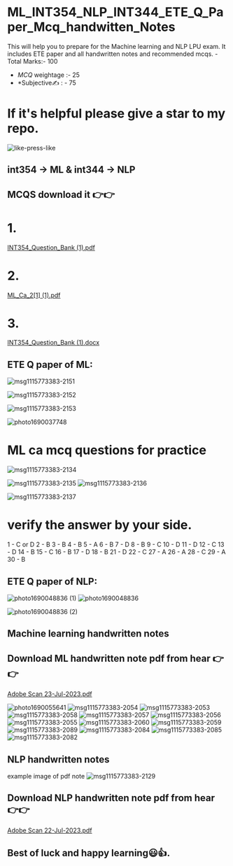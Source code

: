 # ML_INT354_NLP_INT344_ETE_Q_Paper_Mcq_handwitten_Notes
This will help you to prepare for the Machine learning and NLP LPU exam. It includes ETE paper and all handwritten notes and recommended mcqs.
-Total Marks:- 100 
- *MCQ* weightage :- 25
- *Subjective✍️ : - 75

# If it's helpful please give a star to my repo.
![like-press-like](https://github.com/vishal815/ML_INT354_NLP_INT344_ETE_Q_Paper_Mcq_handwitten_Notes/assets/83393190/04ac3ab4-5453-472a-ad7d-45cd199193b4)

 ## int354 -> ML & int344 -> NLP

## MCQS download it 👉👉
# 1.
[INT354_Question_Bank (1).pdf](https://github.com/vishal815/ML_INT354_NLP_INT344_ETE_Q_Paper_Mcq_handwitten_Notes/files/12137097/INT354_Question_Bank.1.pdf)
# 2.
[ML_Ca_2[1] (1).pdf](https://github.com/vishal815/ML_INT354_NLP_INT344_ETE_Q_Paper_Mcq_handwitten_Notes/files/12137096/ML_Ca_2.1.1.pdf)
# 3.
[INT354_Question_Bank (1).docx](https://github.com/vishal815/ML_INT354_NLP_INT344_ETE_Q_Paper_Mcq_handwitten_Notes/files/12137095/INT354_Question_Bank.1.docx)

## ETE Q paper of ML:
![msg1115773383-2151](https://github.com/vishal815/ML_INT354_NLP_INT344_ETE_Q_Paper_Mcq_handwitten_Notes/assets/83393190/b6839d60-d29b-480b-9d09-36d55e1fb557)

![msg1115773383-2152](https://github.com/vishal815/ML_INT354_NLP_INT344_ETE_Q_Paper_Mcq_handwitten_Notes/assets/83393190/2f9a5551-c2fd-4971-ac72-c02a0f4b2e3b)

![msg1115773383-2153](https://github.com/vishal815/ML_INT354_NLP_INT344_ETE_Q_Paper_Mcq_handwitten_Notes/assets/83393190/5bbe7465-3191-499b-b5da-7501a984f412)


![photo1690037748](https://github.com/vishal815/ML_INT354_NLP_INT344_ETE_Q_Paper_Mcq_handwitten_Notes/assets/83393190/080e56e6-d4ba-4f48-9209-38af639e77b4)
# ML ca mcq questions for practice
![msg1115773383-2134](https://github.com/vishal815/ML_INT354_NLP_INT344_ETE_Q_Paper_Mcq_handwitten_Notes/assets/83393190/93ae0c9a-26c8-4bc5-845e-16cb4b0019f1)

![msg1115773383-2135](https://github.com/vishal815/ML_INT354_NLP_INT344_ETE_Q_Paper_Mcq_handwitten_Notes/assets/83393190/858c90e6-1af0-4c53-8601-70fd20f8a929)
![msg1115773383-2136](https://github.com/vishal815/ML_INT354_NLP_INT344_ETE_Q_Paper_Mcq_handwitten_Notes/assets/83393190/35b9a9b3-ca56-44b3-93d2-db661a115f13)

![msg1115773383-2137](https://github.com/vishal815/ML_INT354_NLP_INT344_ETE_Q_Paper_Mcq_handwitten_Notes/assets/83393190/acba6e64-c450-44e5-a2dd-31901bc7adae)

# verify the answer by your side.
1 - C or D
2 - B
3 - B
4 - B
5 - A
6 - B
7 - D
8 - B
9 - C
10 - D
11 - D
12 - C
13 - D
14 - B
15 - C
16 - B
17 - D
18 - B
21 - D
22 - C
27 - A
26 - A
28 - C
29 - A
30 - B


## ETE Q paper of NLP:
![photo1690048836 (1)](https://github.com/vishal815/ML_INT354_NLP_INT344_ETE_Q_Paper_Mcq_handwitten_Notes/assets/83393190/58a46ff1-4341-4bc7-a9ab-24ef3f46ae17)
![photo1690048836](https://github.com/vishal815/ML_INT354_NLP_INT344_ETE_Q_Paper_Mcq_handwitten_Notes/assets/83393190/7ecabb14-5097-4eff-860f-a5224fd0d2cd)

![photo1690048836 (2)](https://github.com/vishal815/ML_INT354_NLP_INT344_ETE_Q_Paper_Mcq_handwitten_Notes/assets/83393190/eb64b509-7986-466e-9edc-4e9ef207a30e)

## Machine learning handwritten notes 
## Download ML handwritten note pdf from hear 👉👉
[Adobe Scan 23-Jul-2023.pdf](https://github.com/vishal815/ML_INT354_NLP_INT344_ETE_Q_Paper_Mcq_handwitten_Notes/files/12137161/Adobe.Scan.23-Jul-2023.pdf)

![photo1690055641](https://github.com/vishal815/ML_INT354_NLP_INT344_ETE_Q_Paper_Mcq_handwitten_Notes/assets/83393190/78bf0d71-2ace-4b85-8e59-a5540f504b8f)
![msg1115773383-2054](https://github.com/vishal815/ML_INT354_NLP_INT344_ETE_Q_Paper_Mcq_handwitten_Notes/assets/83393190/d9306b49-6ef2-401a-9a0d-fd329fedbb25)
![msg1115773383-2053](https://github.com/vishal815/ML_INT354_NLP_INT344_ETE_Q_Paper_Mcq_handwitten_Notes/assets/83393190/9fcae003-d924-45a5-a3e2-ece9dd796075)
![msg1115773383-2058](https://github.com/vishal815/ML_INT354_NLP_INT344_ETE_Q_Paper_Mcq_handwitten_Notes/assets/83393190/508f272f-2c04-4193-bf11-d9c8206bd89a)
![msg1115773383-2057](https://github.com/vishal815/ML_INT354_NLP_INT344_ETE_Q_Paper_Mcq_handwitten_Notes/assets/83393190/4b39399b-3141-4eaf-876a-e205e77bad9d)
![msg1115773383-2056](https://github.com/vishal815/ML_INT354_NLP_INT344_ETE_Q_Paper_Mcq_handwitten_Notes/assets/83393190/740e0e06-b55a-49e5-a873-11285b5b9c0d)
![msg1115773383-2055](https://github.com/vishal815/ML_INT354_NLP_INT344_ETE_Q_Paper_Mcq_handwitten_Notes/assets/83393190/43b354eb-0468-4519-96eb-cb75eb3ef720)
![msg1115773383-2060](https://github.com/vishal815/ML_INT354_NLP_INT344_ETE_Q_Paper_Mcq_handwitten_Notes/assets/83393190/a420ea71-96ba-4602-9d12-c0202f3770fb)
![msg1115773383-2059](https://github.com/vishal815/ML_INT354_NLP_INT344_ETE_Q_Paper_Mcq_handwitten_Notes/assets/83393190/dfc13f68-6a7c-4633-811d-43fd96c100f8)
![msg1115773383-2089](https://github.com/vishal815/ML_INT354_NLP_INT344_ETE_Q_Paper_Mcq_handwitten_Notes/assets/83393190/4ad44cd3-98c3-46b8-8a46-61526be13cca)
![msg1115773383-2084](https://github.com/vishal815/ML_INT354_NLP_INT344_ETE_Q_Paper_Mcq_handwitten_Notes/assets/83393190/32a3eff6-7bd6-4465-af8c-cf3d9a89c159)
![msg1115773383-2085](https://github.com/vishal815/ML_INT354_NLP_INT344_ETE_Q_Paper_Mcq_handwitten_Notes/assets/83393190/57d4d62a-900c-4e7b-9590-12d3495c33c7)
![msg1115773383-2082](https://github.com/vishal815/ML_INT354_NLP_INT344_ETE_Q_Paper_Mcq_handwitten_Notes/assets/83393190/b0a0e5d7-4352-4197-b728-7ae1136a4d2d)



## NLP handwritten notes
example image of pdf note
![msg1115773383-2129](https://github.com/vishal815/ML_INT354_NLP_INT344_ETE_Q_Paper_Mcq_handwitten_Notes/assets/83393190/2e698cc0-a9d1-4ce6-9271-f969255022b1)

## Download NLP handwritten note pdf from hear 👉👉
[Adobe Scan 22-Jul-2023.pdf](https://github.com/vishal815/ML_INT354_NLP_INT344_ETE_Q_Paper_Mcq_handwitten_Notes/files/12137025/Adobe.Scan.22-Jul-2023.pdf)

## Best of luck and happy learning😃👍.

